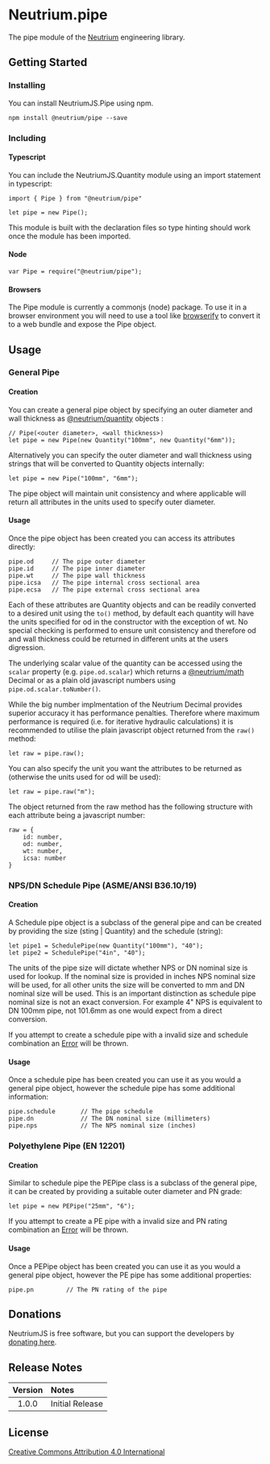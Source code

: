 # Neutrium.pipe

The pipe module of the [Neutrium](https://neutrium.net) engineering library.

## Getting Started

### Installing

You can install NeutriumJS.Pipe using npm.

	npm install @neutrium/pipe --save

### Including

#### Typescript

You can include the NeutriumJS.Quantity module using an import statement in typescript:

    import { Pipe } from "@neutrium/pipe"

    let pipe = new Pipe();

This module is built with the declaration files so type hinting should work once the module has been imported.

#### Node

    var Pipe = require("@neutrium/pipe");

#### Browsers

The Pipe module is currently a commonjs (node) package. To use it in a browser environment you will need to use a tool like [browserify](http://browserify.org) to convert it to a web bundle and expose the Pipe object.

## Usage

### General Pipe

#### Creation

You can create a general pipe object by specifying an outer diameter and wall thickness as [@neutrium/quantity](https://github.com/neutrium/quantity) objects :

	// Pipe(<outer diameter>, <wall thickness>)
	let pipe = new Pipe(new Quantity("100mm", new Quantity("6mm"));

Alternatively you can specify the outer diameter and wall thickness using strings that will be converted to Quantity objects internally:

	let pipe = new Pipe("100mm", "6mm");

The pipe object will maintain unit consistency and where applicable will return all attributes in the units used to specify outer diameter.

#### Usage

Once the pipe object has been created you can access its attributes directly:

	pipe.od 	// The pipe outer diameter
	pipe.id 	// The pipe inner diameter
	pipe.wt 	// The pipe wall thickness
	pipe.icsa 	// The pipe internal cross sectional area
	pipe.ecsa 	// The pipe external cross sectional area

Each of these attributes are Quantity objects and can be readily converted to a desired unit using the `to()` method, by default each quantity will have the units specified for od in the constructor with the exception of wt. No special checking is performed to ensure unit consistency and therefore od and wall thickness could be returned in different units at the users digression.

The underlying scalar value of the quantity can be accessed using the `scalar` property (e.g. `pipe.od.scalar`) which returns a [@neutrium/math](https://github.com/neutrium/math) Decimal or as a plain old javascript numbers using `pipe.od.scalar.toNumber()`.

While the big number implmentation of the Neutrium Decimal provides superior accuracy it has performance penalties. Therefore where maximum performance is required (i.e. for iterative hydraulic calculations) it is recommended to utilise the plain javascript object returned from the `raw()` method:

	let raw = pipe.raw();

You can also specify the unit you want the attributes to be returned as (otherwise the units used for od will be used):

	let raw = pipe.raw("m");

The object returned from the raw method has the following structure with each attribute being a javascript number:

	raw = {
		id: number,
		od: number,
		wt: number,
		icsa: number
	}

### NPS/DN Schedule Pipe (ASME/ANSI B36.10/19)

#### Creation

A Schedule pipe object is a subclass of the general pipe and can be created by providing the size (sting | Quantity) and the schedule (string):

	let pipe1 = SchedulePipe(new Quantity("100mm"), "40");
	let pipe2 = SchedulePipe("4in", "40");

The units of the pipe size will dictate whether NPS or DN nominal size is used for lookup. If the nominal size is provided in inches NPS nominal size will be used, for all other units the size will be converted to mm and DN nominal size will be used. This is an important distinction as schedule pipe nominal size is not an exact conversion. For example 4" NPS is equivalent to DN 100mm pipe, not 101.6mm as one would expect from a direct conversion.

If you attempt to create a schedule pipe with a invalid size and schedule combination an [Error](https://developer.mozilla.org/en-US/docs/Web/JavaScript/Reference/Global_Objects/Error) will be thrown.

#### Usage

Once a schedule pipe has been created you can use it as you would a general pipe object, however the schedule pipe has some additional information:

	pipe.schedule 		// The pipe schedule
	pipe.dn 			// The DN nominal size (millimeters)
	pipe.nps 			// The NPS nominal size (inches)

### Polyethylene Pipe (EN 12201)

#### Creation

Similar to schedule pipe the PEPipe class is a subclass of the general pipe, it can be created by providing a suitable outer diameter and PN grade:

	let pipe = new PEPipe("25mm", "6");

If you attempt to create a PE pipe with a invalid size and PN rating combination an [Error](https://developer.mozilla.org/en-US/docs/Web/JavaScript/Reference/Global_Objects/Error) will be thrown.

#### Usage

Once a PEPipe object has been created you can use it as you would a general pipe object, however the PE pipe has some additional properties:

	pipe.pn 		// The PN rating of the pipe

## Donations

NeutriumJS is free software, but you can support the developers by [donating here](https://neutrium.net/donate/).

## Release Notes

| Version | Notes |
|:-------:|:------|
| 1.0.0	  | Initial Release |

## License

[Creative Commons Attribution 4.0 International](http://creativecommons.org/licenses/by/4.0/legalcode)